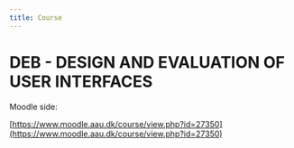 ```yaml
---
title: Course
---
```


# DEB - DESIGN AND EVALUATION OF USER INTERFACES

Moodle side:

[https://www.moodle.aau.dk/course/view.php?id=27350](https://www.moodle.aau.dk/course/view.php?id=27350)

